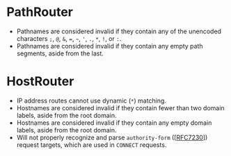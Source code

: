 # PathRouter
* Pathnames are considered invalid if they contain any of the unencoded characters `;`, `@`, `&`, `=`, `~`, `'`, `.`, `*`, `!`, or `:`.
* Pathnames are considered invalid if they contain any empty path segments, aside from the last.

# HostRouter
* IP address routes cannot use dynamic (`*`) matching.
* Hostnames are considered invalid if they contain fewer than two domain labels, aside from the root domain.
* Hostnames are considered invalid if they contain any empty domain labels, aside from the root domain.
* Will not properly recognize and parse `authority-form` ([[RFC7230](https://tools.ietf.org/html/rfc7230#section-5.3.3)]) request targets, which are used in `CONNECT` requests.
